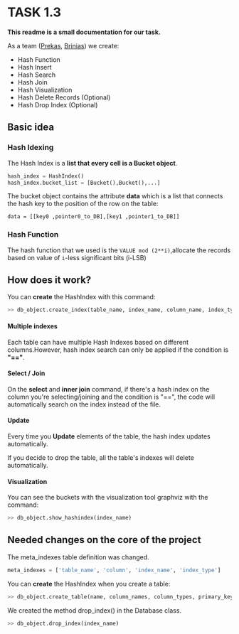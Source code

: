# TASK 1.3
**This readme is a small documentation for our task.**

As a team ([Prekas](https://github.com/PrekWood), [Brinias](https://github.com/IliasBrinias)) we create:
* Hash Function
* Hash Insert
* Hash Search
* Hash Join
* Hash Visualization
* Hash Delete Records (Optional)
* Hash Drop Index (Optional)


## Basic idea 

### Hash Idexing 

The Hash Index is a **list that every cell is a Bucket object**.

```python
hash_index = HashIndex()
hash_index.bucket_list = [Bucket(),Bucket(),...]
```

The bucket object contains the attribute **data** which is a list that connects
the hash key to the position of the row on the table:

`data = [[key0 ,pointer0_to_DB],[key1 ,pointer1_to_DB]]`

### Hash Function

The hash function that we used is the `VALUE mod (2**i)`,allocate the records based on
value of `i`-less significant bits (i-LSB)

## How does it work?

You can **create** the HashIndex with this command:
```python
>> db_object.create_index(table_name, index_name, column_name, index_type = 'HashIndex')
```

#### Multiple indexes

Each table can have multiple Hash Indexes based on different columns.However, hash index search can only be applied if the condition is **"=="**.

#### Select / Join

On the **select** and **inner join** command, if there's a hash index on the column you're selecting/joining and the condition is "==",
the code will automatically search on the index instead of the file. 

#### Update

Every time you **Update** elements of the table, the hash index updates automatically.

If you decide to drop the table, all the table's indexes will delete automatically.

#### Visualization

You can see the buckets with the visualization tool graphviz with the command:
```python
>> db_object.show_hashindex(index_name)
```

## Needed changes on the core of the project

The meta_indexes table definition was changed.
```python 
meta_indexes = ['table_name', 'column', 'index_name', 'index_type']
```


You can **create** the HashIndex when you create a table:
```python
>> db_object.create_table(name, column_names, column_types, primary_key, load, create_hashindex=True)
```


We created the method drop_index() in the Database class.

```python
>> db_object.drop_index(index_name)
```
